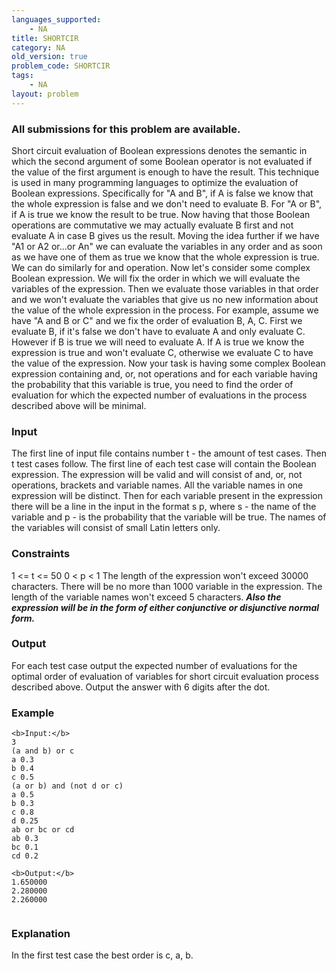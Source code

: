 ```yaml
---
languages_supported:
    - NA
title: SHORTCIR
category: NA
old_version: true
problem_code: SHORTCIR
tags:
    - NA
layout: problem
---
```

###  All submissions for this problem are available. 

Short circuit evaluation of Boolean expressions denotes the semantic in which the second argument of some Boolean operator is not evaluated if the value of the first argument is enough to have the result. This technique is used in many programming languages to optimize the evaluation of Boolean expressions. Specifically for "A and B", if A is false we know that the whole expression is false and we don't need to evaluate B. For "A or B", if A is true we know the result to be true. Now having that those Boolean operations are commutative we may actually evaluate B first and not evaluate A in case B gives us the result. Moving the idea further if we have "A1 or A2 or...or An" we can evaluate the variables in any order and as soon as we have one of them as true we know that the whole expression is true. We can do similarly for and operation. Now let's consider some complex Boolean expression. We will fix the order in which we will evaluate the variables of the expression. Then we evaluate those variables in that order and we won't evaluate the variables that give us no new information about the value of the whole expression in the process. For example, assume we have "A and B or C" and we fix the order of evaluation B, A, C. First we evaluate B, if it's false we don't have to evaluate A and only evaluate C. However if B is true we will need to evaluate A. If A is true we know the expression is true and won't evaluate C, otherwise we evaluate C to have the value of the expression. Now your task is having some complex Boolean expression containing and, or, not operations and for each variable having the probability that this variable is true, you need to find the order of evaluation for which the expected number of evaluations in the process described above will be minimal.

### Input

The first line of input file contains number t - the amount of test cases. Then t test cases follow. The first line of each test case will contain the Boolean expression. The expression will be valid and will consist of and, or, not operations, brackets and variable names. All the variable names in one expression will be distinct. Then for each variable present in the expression there will be a line in the input in the format s p, where s - the name of the variable and p - is the probability that the variable will be true. The names of the variables will consist of small Latin letters only.

### Constraints

1 <= t <= 50
 0 < p < 1 
 The length of the expression won't exceed 30000 characters.
 There will be no more than 1000 variable in the expression.
 The length of the variable names won't exceed 5 characters.
**_Also the expression will be in the form of either conjunctive or disjunctive normal form._**

### Output

For each test case output the expected number of evaluations for the optimal order of evaluation of variables for short circuit evaluation process described above. Output the answer with 6 digits after the dot.

### Example

```
<b>Input:</b>
3
(a and b) or c
a 0.3
b 0.4
c 0.5
(a or b) and (not d or c)
a 0.5
b 0.3
c 0.8
d 0.25
ab or bc or cd
ab 0.3
bc 0.1
cd 0.2

<b>Output:</b>
1.650000
2.280000
2.260000


```
### Explanation

In the first test case the best order is c, a, b.